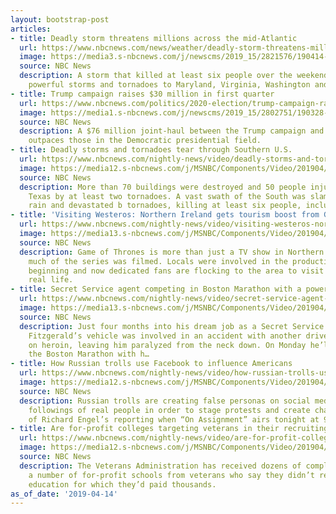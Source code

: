 ```yaml
---
layout: bootstrap-post
articles:
- title: Deadly storm threatens millions across the mid-Atlantic
  url: https://www.nbcnews.com/news/weather/deadly-storm-threatens-millions-across-mid-atlantic-n994361
  image: https://media3.s-nbcnews.com/j/newscms/2019_15/2821576/190414-spring-snow-illinois-rd-741p_29cb6b4b4b5b2ad3bbb0d590bbcc031a.nbcnews-fp-1200-630.JPG
  source: NBC News
  description: A storm that killed at least six people over the weekend could bring
    powerful storms and tornadoes to Maryland, Virginia, Washington and West Virginia.
- title: Trump campaign raises $30 million in first quarter
  url: https://www.nbcnews.com/politics/2020-election/trump-campaign-raises-30-million-first-quarter-n993581
  image: https://media1.s-nbcnews.com/j/newscms/2019_15/2802751/190328-donald-trump-ew-747p_6db3f1f88cd3e9b369c4afb3fd2630ac.nbcnews-fp-1200-630.jpg
  source: NBC News
  description: A $76 million joint-haul between the Trump campaign and the RNC far
    outpaces those in the Democratic presidential field.
- title: Deadly storms and tornadoes tear through Southern U.S.
  url: https://www.nbcnews.com/nightly-news/video/deadly-storms-and-tornadoes-tear-through-southern-u-s-1492339779944
  image: https://media12.s-nbcnews.com/j/MSNBC/Components/Video/201904/nn_tle_deadly_severe_weather_190414_1920x1080.nbcnews-fp-1200-630.jpg
  source: NBC News
  description: More than 70 buildings were destroyed and 50 people injured in Alto,
    Texas by at least two tornadoes. A vast swath of the South was slammed by heavy
    rain and devastated b tornadoes, killing at least six people, including children.
- title: 'Visiting Westeros: Northern Ireland gets tourism boost from Game of Thrones'
  url: https://www.nbcnews.com/nightly-news/video/visiting-westeros-northern-ireland-gets-tourism-boost-from-game-of-thrones-1492335683969
  image: https://media13.s-nbcnews.com/j/MSNBC/Components/Video/201904/nn_kco_game_of_thrones_tourism_190414_1920x1080.nbcnews-fp-1200-630.jpg
  source: NBC News
  description: Game of Thrones is more than just a TV show in Northern Ireland, where
    much of the series was filmed. Locals were involved in the production from the
    beginning and now dedicated fans are flocking to the area to visit Westeros in
    real life.
- title: Secret Service agent competing in Boston Marathon with a powerful mission
  url: https://www.nbcnews.com/nightly-news/video/secret-service-agent-competing-in-boston-marathon-with-a-powerful-mission-1492332099800
  image: https://media13.s-nbcnews.com/j/MSNBC/Components/Video/201904/nn_pwi_secret_service_agent_190414_1920x1080.nbcnews-fp-1200-630.jpg
  source: NBC News
  description: Just four months into his dream job as a Secret Service agent, Garrett
    Fitzgerald’s vehicle was involved in an accident with another driver who was high
    on heroin, leaving him paralyzed from the neck down. On Monday he’ll compete in
    the Boston Marathon with h…
- title: How Russian trolls use Facebook to influence Americans
  url: https://www.nbcnews.com/nightly-news/video/how-russian-trolls-use-facebook-to-influence-americans-1492324419649
  image: https://media12.s-nbcnews.com/j/MSNBC/Components/Video/201904/nn_ren_russia_facebook_agents_190414_1920x1080.nbcnews-fp-1200-630.jpg
  source: NBC News
  description: Russian trolls are creating false personas on social media who accumulate
    followings of real people in order to stage protests and create chaos. Watch more
    of Richard Engel’s reporting when “On Assignment” airs tonight at 9pm ET on MSNBC.
- title: Are for-profit colleges targeting veterans in their recruiting?
  url: https://www.nbcnews.com/nightly-news/video/are-for-profit-colleges-targeting-veterans-in-their-recruiting-1492319811599
  image: https://media12.s-nbcnews.com/j/MSNBC/Components/Video/201904/nn_hpr_for_profit_colleges_190414_1920x1080.nbcnews-fp-1200-630.jpg
  source: NBC News
  description: The Veterans Administration has received dozens of complaints about
    a number of for-profit schools from veterans who say they didn’t receive the quality
    education for which they’d paid thousands.
as_of_date: '2019-04-14'
---
```


